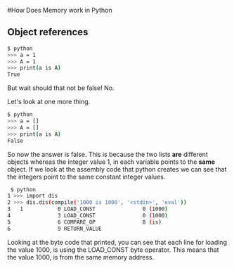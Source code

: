 #How Does Memory work in Python

## Object references
```bash
$ python
>>> a = 1
>>> A = 1
>>> print(a is A)
True
```
But wait should that not be false! No. 

Let's look at one more thing.
```bash
$ python
>>> a = []
>>> A = []
>>> print(a is A)
False
```
So now the answer is false. This is because the two lists **are** different objects whereas the 
integer value 1, in each variable points to the **same** object. If we look at the assembly code that
python creates we can see that the integers point to the same constant integer values.
```bash
 $ python
1 >>> import dis
2 >>> dis.dis(compile('1000 is 1000', '<stdin>', 'eval'))
3   1           0 LOAD_CONST               0 (1000)
4               3 LOAD_CONST               0 (1000)
5               6 COMPARE_OP               8 (is)
6               9 RETURN_VALUE
```
Looking at the byte code that printed, you can see that each line for loading the value 1000, is using
the LOAD_CONST byte operator. This means that the value 1000, is from the same memory address.

